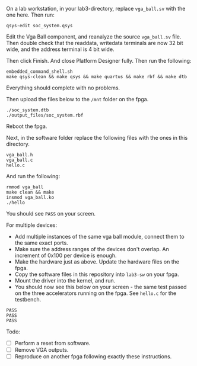 On a lab workstation, in your lab3-directory, replace `vga_ball.sv` with the one
here.
Then run:
```
qsys-edit soc_system.qsys
```
Edit the Vga Ball component, and reanalyze the source `vga_ball.sv` file. Then
double check that the readdata, writedata terminals are now 32 bit wide, and the
address terminal is 4 bit wide.

Then click Finish. And close Platform Designer fully. Then run the following:
```
embedded_command_shell.sh
make qsys-clean && make qsys && make quartus && make rbf && make dtb
```
Everything should complete with no problems.

Then upload the files below to the `/mnt` folder on the fpga.
```
./soc_system.dtb
./output_files/soc_system.rbf
```
Reboot the fpga.

Next, in the software folder replace the following files with the ones in this
directory.
```
vga_ball.h
vga_ball.c
hello.c
```
And run the following:
```
rmmod vga_ball
make clean && make
insmod vga_ball.ko
./hello
```

You should see `PASS` on your screen.

For multiple devices:

- Add multiple instances of the same vga ball module, connect them to the same
exact ports.
- Make sure the address ranges of the devices don't overlap. An increment of
0x100 per device is enough.
- Make the hardware just as above. Update the hardware files on the fpga.
- Copy the software files in this repository into `lab3-sw` on your fpga.
- Mount the driver into the kernel, and run.
- You should now see this below on your screen - the same test passed on the
three accelerators running on the fpga. See `hello.c` for the testbench.
```
PASS
PASS
PASS
```

Todo:
- [ ] Perform a reset from software.
- [ ] Remove VGA outputs.
- [ ] Reproduce on another fpga following exactly these instructions.
